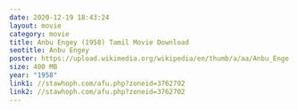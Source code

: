 ```yaml
---
date: 2020-12-19 18:43:24
layout: movie
category: movie
title: Anbu Engey (1958) Tamil Movie Download
seotitle: Anbu Engey
poster: https://upload.wikimedia.org/wikipedia/en/thumb/a/aa/Anbu_Enge.jpg/220px-Anbu_Enge.jpg
size: 400 MB
year: "1958"
link1: //stawhoph.com/afu.php?zoneid=3762702
link2: //stawhoph.com/afu.php?zoneid=3762702
---
```

